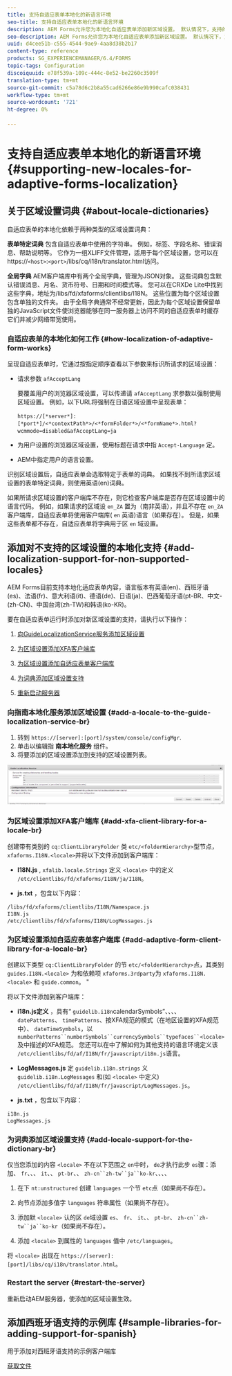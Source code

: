 ```yaml
---
title: 支持自适应表单本地化的新语言环境
seo-title: 支持自适应表单本地化的新语言环境
description: AEM Forms允许您为本地化自适应表单添加新区域设置。 默认情况下，支持的语言环境为英语、法语、德语和日语。
seo-description: AEM Forms允许您为本地化自适应表单添加新区域设置。 默认情况下，支持的语言环境为英语、法语、德语和日语。
uuid: d4cee51b-c555-4544-9ae9-4aa8d38b2b17
content-type: reference
products: SG_EXPERIENCEMANAGER/6.4/FORMS
topic-tags: Configuration
discoiquuid: e78f539a-109c-444c-8e52-be2260c3509f
translation-type: tm+mt
source-git-commit: c5a78d6c2b8a55cad6266e86e9b990cafc038431
workflow-type: tm+mt
source-wordcount: '721'
ht-degree: 0%

---
```



# 支持自适应表单本地化的新语言环境 {#supporting-new-locales-for-adaptive-forms-localization}

## 关于区域设置词典 {#about-locale-dictionaries}

自适应表单的本地化依赖于两种类型的区域设置词典：

**表单特定词典** 包含自适应表单中使用的字符串。 例如，标签、字段名称、错误消息、帮助说明等。 它作为一组XLIFF文件管理，适用于每个区域设置，您可以在https://`<host>`:`<port>`/libs/cq/i18n/translator.html访问。

**全局字典** AEM客户端库中有两个全局字典，管理为JSON对象。 这些词典包含默认错误消息、月名、货币符号、日期和时间模式等。 您可以在CRXDe Lite中找到这些字典，地址为/libs/fd/xfaforms/clientlibs/I18N。 这些位置为每个区域设置包含单独的文件夹。 由于全局字典通常不经常更新，因此为每个区域设置保留单独的JavaScript文件使浏览器能够在同一服务器上访问不同的自适应表单时缓存它们并减少网络带宽使用。

### 自适应表单的本地化如何工作 {#how-localization-of-adaptive-form-works}

呈现自适应表单时，它通过按指定顺序查看以下参数来标识所请求的区域设置：

* 请求参数 `afAcceptLang`

   要覆盖用户的浏览器区域设置，可以传递请 `afAcceptLang` 求参数以强制使用区域设置。 例如，以下URL将强制在日语区域设置中呈现表单：

   `https://[*server*]:[*port*]/<*contextPath*>/<*formFolder*>/<*formName*>.html?wcmmode=disabled&afAcceptLang=ja`

* 为用户设置的浏览器区域设置，使用标题在请求中指 `Accept-Language` 定。

* AEM中指定用户的语言设置。

识别区域设置后，自适应表单会选取特定于表单的词典。 如果找不到所请求区域设置的表单特定词典，则使用英语(en)词典。

如果所请求区域设置的客户端库不存在，则它检查客户端库是否存在区域设置中的语言代码。 例如，如果请求的区域设 `en_ZA` 置为（南非英语），并且不存在 `en_ZA` 客户端库，自适应表单将使用客户端库( `en` 英语)语言（如果存在）。 但是，如果这些表单都不存在，自适应表单将字典用于区 `en` 域设置。

## 添加对不支持的区域设置的本地化支持 {#add-localization-support-for-non-supported-locales}

AEM Forms目前支持本地化适应表单内容，语言版本有英语(en)、西班牙语(es)、法语(fr)、意大利语(it)、德语(de)、日语(ja)、巴西葡萄牙语(pt-BR、中文-(zh-CN)、中国台湾(zh-TW)和韩语(ko-KR)。

要在自适应表单运行时添加对新区域设置的支持，请执行以下操作：

1. [向GuideLocalizationService服务添加区域设置](/help/forms/using/supporting-new-language-localization.md#p-add-a-locale-to-the-guide-localization-service-br-p)

1. [为区域设置添加XFA客户端库](/help/forms/using/supporting-new-language-localization.md#p-add-xfa-client-library-for-a-locale-br-p)

1. [为区域设置添加自适应表单客户端库](/help/forms/using/supporting-new-language-localization.md#p-add-adaptive-form-client-library-for-a-locale-br-p)
1. [为词典添加区域设置支持](/help/forms/using/supporting-new-language-localization.md#p-add-locale-support-for-the-dictionary-br-p)
1. [重新启动服务器](/help/forms/using/supporting-new-language-localization.md#p-restart-the-server-p)

### 向指南本地化服务添加区域设置 {#add-a-locale-to-the-guide-localization-service-br}

1. 转到 `https://[server]:[port]/system/console/configMgr`.
1. 单击以编辑指 **南本地化服务** 组件。
1. 将要添加的区域设置添加到支持的区域设置列表。

![指南本地化服务](assets/configservice.png)

### 为区域设置添加XFA客户端库 {#add-xfa-client-library-for-a-locale-br}

创建带有类别的 `cq:ClientLibraryFolder` 类 `etc/<folderHierarchy>`型节点， `xfaforms.I18N.<locale>`并将以下文件添加到客户端库：

* **I18N.js** , `xfalib.locale.Strings` 定义 `<locale>` 中的定义 `/etc/clientlibs/fd/xfaforms/I18N/ja/I18N`。

* **js.txt** ，包含以下内容：

```
/libs/fd/xfaforms/clientlibs/I18N/Namespace.js
I18N.js
/etc/clientlibs/fd/xfaforms/I18N/LogMessages.js
```

### 为区域设置添加自适应表单客户端库 {#add-adaptive-form-client-library-for-a-locale-br}

创建以下类型 `cq:ClientLibraryFolder` 的节 `etc/<folderHierarchy>`点，其类别 `guides.I18N.<locale>` 为和依赖项 `xfaforms.3rdparty`为 `xfaforms.I18N.<locale>` 和 `guide.common`。 &quot;

将以下文件添加到客户端库：

* **i18n.js定义** ，具有“ `guidelib.i18n`calendarSymbols”、、、、 `datePatterns`、 `timePatterns`、按XFA规范的模式（在地区设置的XFA规范中）、 `dateTimeSymbols`，以 `numberPatterns``numberSymbols``currencySymbols``typefaces``<locale>`[](https://helpx.adobe.com/content/dam/Adobe/specs/xfa_spec_3_3.pdf)及中描述的XFA规范。 您还可以在中了解如何为其他支持的语言环境定义该 `/etc/clientlibs/fd/af/I18N/fr/javascript/i18n.js`语言。

* **LogMessages.js** 定 `guidelib.i18n.strings` 义 `guidelib.i18n.LogMessages` 和(如 `<locale>` 中定义) `/etc/clientlibs/fd/af/I18N/fr/javascript/LogMessages.js`。

* **js.txt** ，包含以下内容：

```
i18n.js
LogMessages.js
```

### 为词典添加区域设置支持 {#add-locale-support-for-the-dictionary-br}

仅当您添加的内容 `<locale>` 不在以下范围之 `en`中时， `de`才执行此步 `es`骤：添加、 `fr`、、、 `it`、、 `pt-br`、、 `zh-cn``zh-tw``ja``ko-kr`、、、、

1. 在下 `nt:unstructured` 创建 `languages` 一个节 `etc`点（如果尚不存在）。

1. 向节点添加多值字 `languages` 符串属性（如果尚不存在）。
1. 添加默 `<locale>` 认的区 `de`域设置 `es`、 `fr`、 `it`、、 `pt-br`、 `zh-cn``zh-tw``ja``ko-kr`（如果尚不存在）。

1. 添加 `<locale>` 到属性的 `languages` 值中 `/etc/languages`。

将 `<locale>` 出现在 `https://[server]:[port]/libs/cq/i18n/translator.html`。

### Restart the server {#restart-the-server}

重新启动AEM服务器，使添加的区域设置生效。

## 添加西班牙语支持的示例库 {#sample-libraries-for-adding-support-for-spanish}

用于添加对西班牙语支持的示例客户端库

[获取文件](assets/sample.zip)
